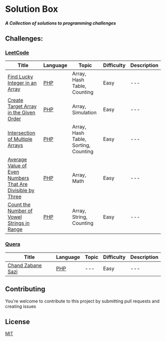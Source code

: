 # Solution Box
##### A Collection of solutions to programming challenges


## Challenges:
### [LeetCode](https://leetcode.com/)
Title | Language | Topic | Difficulty | Description
 --- | --- | --- | --- | ---
[Find Lucky Integer in an Array](https://leetcode.com/problems/find-lucky-integer-in-an-array/description/) | [PHP](LeetCode/find%20_lucky%20_integer_in_an_array/find%20_lucky%20_integer_in_an_array.php) | Array, Hash Table, Counting | Easy | ---
[Create Target Array in the Given Order](https://leetcode.com/problems/create-target-array-in-the-given-order/description/) | [PHP](LeetCode/create_target_array_in_the_given_order/create_target_array_in_the_given_order.php) | Array, Simulation | Easy | ---
[Intersection of Multiple Arrays](https://leetcode.com/problems/intersection-of-multiple-arrays/description/) | [PHP](LeetCode/intersection_of%20_multiple_arrays/intersection_of%20_multiple_arrays.php) | Array, Hash Table, Sorting, Counting | Easy | ---
[Average Value of Even Numbers That Are Divisible by Three](https://leetcode.com/problems/average-value-of-even-numbers-that-are-divisible-by-three/description/) | [PHP](LeetCode/average_value_of_even_numbers_that_are_divisible_by_three/average_value_of_even_numbers_that_are_divisible_by_three.php) | Array, Math | Easy | ---
[Count the Number of Vowel Strings in Range](https://leetcode.com/problems/count-the-number-of-vowel-strings-in-range/description/) | [PHP](LeetCode/count_the_number_of_vowel_strings_in_range/count_the_number_of_vowel_strings_in_range.php) | Array, String, Counting | Easy | ---

### [Quera](https://quera.org/)

Title | Language | Topic | Difficulty | Description
 --- | --- | --- | --- | ---
[Chand Zabane Sazi](Quera/chand_zabane_sazi/chand_zabane_sazi.pdf) | [PHP](Quera/chand_zabane_sazi/chand_zabane_sazi.php) | --- | Easy | ---


## Contributing 
You're welcome to contribute to this project by submitting pull requests and creating issues

## License
[MIT](LICENSE)